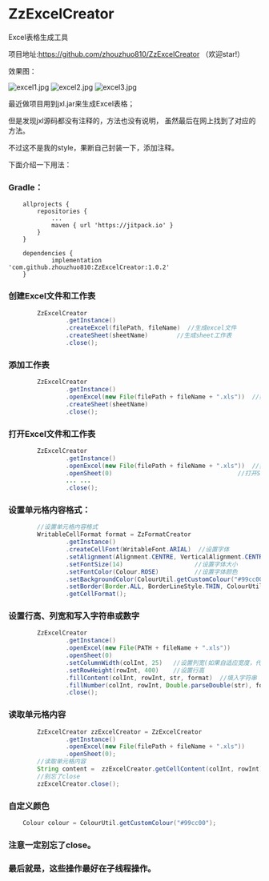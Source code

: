 # ZzExcelCreator
Excel表格生成工具

项目地址:https://github.com/zhouzhuo810/ZzExcelCreator
（欢迎star!）

效果图：

![excel1.jpg](http://upload-images.jianshu.io/upload_images/2788864-5c0055e4dcc74d5a.jpg?imageMogr2/auto-orient/strip%7CimageView2/2/w/1240)
![excel2.jpg](http://upload-images.jianshu.io/upload_images/2788864-edff815539021b6a.jpg?imageMogr2/auto-orient/strip%7CimageView2/2/w/1240)
![excel3.jpg](http://upload-images.jianshu.io/upload_images/2788864-3da6e6ab4db88b22.jpg?imageMogr2/auto-orient/strip%7CimageView2/2/w/1240)

最近做项目用到jxl.jar来生成Excel表格；

但是发现jxl源码都没有注释的，方法也没有说明，
虽然最后在网上找到了对应的方法。

不过这不是我的style，果断自己封装一下，添加注释。


下面介绍一下用法：

### Gradle：

```
	allprojects {
		repositories {
			...
			maven { url 'https://jitpack.io' }
		}
	}
```

```
	dependencies {
	        implementation 'com.github.zhouzhuo810:ZzExcelCreator:1.0.2'
	}
```



### 创建Excel文件和工作表

```java
        ZzExcelCreator
                .getInstance()
                .createExcel(filePath, fileName)  //生成excel文件
                .createSheet(sheetName)        //生成sheet工作表
                .close();
```

### 添加工作表

```java
        ZzExcelCreator
                .getInstance()
                .openExcel(new File(filePath + fileName + ".xls"))  //如果不想覆盖文件，注意是openExcel
                .createSheet(sheetName)
                .close();
```

### 打开Excel文件和工作表
```java
        ZzExcelCreator
                .getInstance()
                .openExcel(new File(filePath + fileName + ".xls"))  //打开Excel文件
                .openSheet(0)                                   //打开Sheet工作表
                ... ...
                .close();
```

### 设置单元格内容格式：

```java
        //设置单元格内容格式
        WritableCellFormat format = ZzFormatCreator
                .getInstance()
                .createCellFont(WritableFont.ARIAL)  //设置字体
                .setAlignment(Alignment.CENTRE, VerticalAlignment.CENTRE)  //设置对齐方式(水平和垂直)
                .setFontSize(14)                    //设置字体大小
                .setFontColor(Colour.ROSE)          //设置字体颜色
                .setBackgroundColor(ColourUtil.getCustomColour("#99cc00"))  //设置单元格背景颜色，如果不设置边框，边框色会和背景色一致。
                .setBorder(Border.ALL, BorderLineStyle.THIN, ColourUtil.getCustomColour("#dddddd"))  //设置边框样式
                .getCellFormat();
```

### 设置行高、列宽和写入字符串或数字

```java
        ZzExcelCreator
                .getInstance()
                .openExcel(new File(PATH + fileName + ".xls"))
                .openSheet(0)
                .setColumnWidth(colInt, 25)   //设置列宽(如果自适应宽度，代表内容字节的长度,即str.getBytes().length)
                .setRowHeight(rowInt, 400)    //设置行高
                .fillContent(colInt, rowInt, str, format)  //填入字符串
                .fillNumber(colInt, rowInt, Double.parseDouble(str), format)  //填入数字
                .close();
```

### 读取单元格内容

```java
        ZzExcelCreator zzExcelCreator = ZzExcelCreator
                .getInstance()
                .openExcel(new File(filePath + fileName + ".xls"))
                .openSheet(0);
        //读取单元格内容
        String content =  zzExcelCreator.getCellContent(colInt, rowInt);
        //别忘了close
        zzExcelCreator.close();
```

### 自定义颜色

```java
    Colour colour = ColourUtil.getCustomColour("#99cc00");
```

### 注意一定别忘了close。

### 最后就是，这些操作最好在子线程操作。


